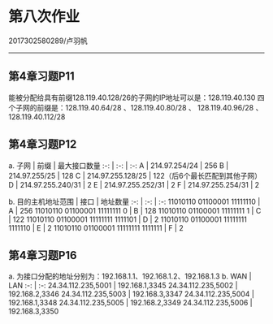 ﻿# 第八次作业
2017302580289/卢羽帆

------
## 第4章习题P11
能被分配给具有前缀128.119.40.128/26的子网的IP地址可以是：128.119.40.130
四个子网的前缀是：128.119.40.64/28 、128.119.40.80/28 、 128.119.40.96/28 、128.119.40.112/28

## 第4章习题P12
a.
子网 | 前缀 | 最大接口数量
:-: | :-: | :-:
A | 214.97.254/24 | 256
B | 214.97.255/25 | 128
C | 214.97.255.128/25 | 122（后6个最长匹配到其他子网）
D | 214.97.255.240/31 | 2
E | 214.97.255.252/31 | 2
F | 214.97.255.254/31 | 2

b.
目的主机地址范围 | 接口 | 地址数量
:-: | :-: | :-:
11010110 01100001 11111110  | A | 256
11010110 01100001 11111111 0 | B | 128 
11010110 01100001 11111111 1 | C | 122 
11010110 01100001 11111111 1111101 | D | 2
11010110 01100001 11111111 1111110 | E | 2
11010110 01100001 11111111 1111111 | F | 2

## 第4章习题P16
a. 为接口分配的地址分别为：192.168.1.1、192.168.1.2、192.168.1.3
b.
WAN | LAN
:-: | :-: 
24.34.112.235,5001 | 192.168.1,3345 
24.34.112.235,5002 | 192.168.2,3346
24.34.112.235,5003 | 192.168.3,3347 
24.34.112.235,5004 | 192.168.1,3348 
24.34.112.235,5005 | 192.168.2,3349
24.34.112.235,5006 | 192.168.3,3350






